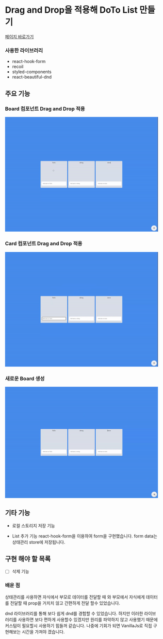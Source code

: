 # Drag and Drop을 적용해 DoTo List 만들기

[페이지 바로가기](https://yongjin-jo.github.io/trello-clone/)

### 사용한 라이브러리

- react-hook-form
- recoil
- styled-components
- react-beautiful-dnd

## 주요 기능

### Board 컴포넌트 Drag and Drop 적용

![BoardDnD](markdown/img/dnd_board.gif)

### Card 컴포넌트 Drag and Drop 적용

![BoardDnD](markdown/img/dnd_card.gif)

### 새로운 Board 생성

![BoardDnD](markdown/img/create_new_board.gif)

## 기타 기능

- 로컬 스토리지 저장 기능

- List 추가 기능
  react-hook-form을 이용하여 form을 구현했습니다. form data는 상태관리 store에 저장됩니다.

## 구현 해야 할 목록

- [ ] 삭제 기능

### 배운 점

상태관리를 사용하면 자식에서 부모로 데이터를 전달할 때 와 부모에서 자식에게 데이터를 전달할 때 prop을 거치치 않고 간편하게 전달 할수 있었습니다.

dnd 라이브러리를 통해 보다 쉽게 dnd를 경험할 수 있었습니다. 하지만 이러한 라이브러리를 사용하면 보다 편하게 사용할수 있겠지만 원리를 파악하지 않고 사용했기 때문에 커스텀이 필요할시 사용하기 힘들꺼 같습니다. 나중에 기회가 되면 VanillaJs로 직접 구현해보는 시간을 가져야 겠습니다.
